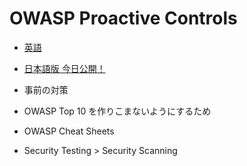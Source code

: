 # OWASP Proactive Controls

- [英語](https://www.owasp.org/images/0/07/OWASP_Proactive_Controls_v1.pdf)
- [日本語版 今日公開！](https://drive.google.com/file/d/0B2_ziyIoPpCNXzhJRkdrcEx4Q1U/view?usp=sharing)
- 事前の対策
- OWASP Top 10 を作りこまないようにするため
- OWASP Cheat Sheets

- Security Testing > Security Scanning